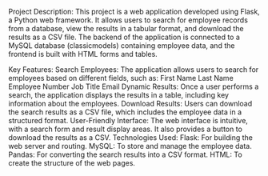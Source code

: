 Project Description:
This project is a web application developed using Flask, a Python web framework. It allows users to search for employee records from a database, view the results in a tabular format, and download the results as a CSV file. The backend of the application is connected to a MySQL database (classicmodels) containing employee data, and the frontend is built with HTML forms and tables.

Key Features:
Search Employees: The application allows users to search for employees based on different fields, such as:
First Name
Last Name
Employee Number
Job Title
Email
Dynamic Results: Once a user performs a search, the application displays the results in a table, including key information about the employees.
Download Results: Users can download the search results as a CSV file, which includes the employee data in a structured format.
User-Friendly Interface: The web interface is intuitive, with a search form and result display areas. It also provides a button to download the results as a CSV.
Technologies Used:
Flask: For building the web server and routing.
MySQL: To store and manage the employee data.
Pandas: For converting the search results into a CSV format.
HTML: To create the structure of the web pages.